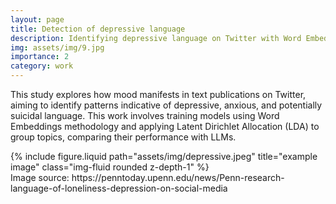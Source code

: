 ```yaml
---
layout: page
title: Detection of depressive language
description: Identifying depressive language on Twitter with Word Embeddings and LDA
img: assets/img/9.jpg
importance: 2
category: work
---
```


This study explores how mood manifests in text publications on Twitter, aiming to identify patterns indicative of depressive, anxious, and potentially suicidal language. This work involves training models using Word Embeddings methodology and applying Latent Dirichlet Allocation (LDA) to group topics, comparing their performance with LLMs.

<div class="row">
    <div class="col-sm mt-3 mt-md-0">
        {% include figure.liquid path="assets/img/depressive.jpeg" title="example image" class="img-fluid rounded z-depth-1" %}
    </div>
</div>
<div class="caption">
    Image source: https://penntoday.upenn.edu/news/Penn-research-language-of-loneliness-depression-on-social-media
</div>
